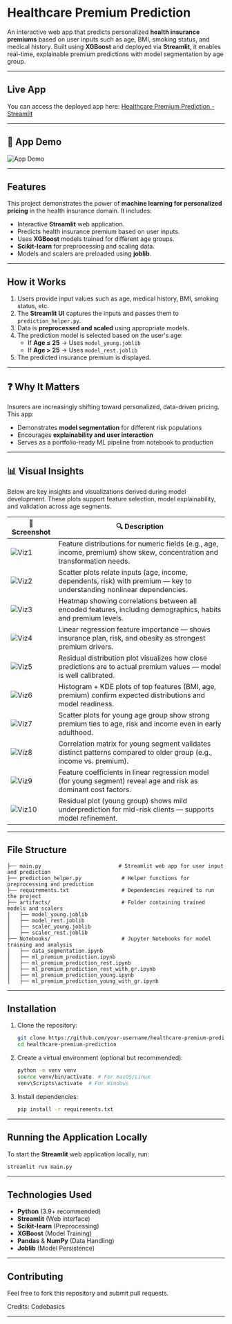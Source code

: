 # Healthcare Premium Prediction

An interactive web app that predicts personalized **health insurance premiums** based on user inputs such as age, BMI, smoking status, and medical history. Built using **XGBoost** and deployed via **Streamlit**, it enables real-time, explainable premium predictions with model segmentation by age group.

---

## Live App
You can access the deployed app here:
[Healthcare Premium Prediction - Streamlit](https://mlhealthcare-premium-prediction.streamlit.app/)

---

## 🎥 App Demo

![App Demo](./assets/demo.gif)


---


## Features
This project demonstrates the power of **machine learning for personalized pricing** in the health insurance domain. It includes:

- Interactive **Streamlit** web application.
- Predicts health insurance premium based on user inputs.
- Uses **XGBoost** models trained for different age groups.
- **Scikit-learn** for preprocessing and scaling data.
- Models and scalers are preloaded using **joblib**.

---


## How it Works
1. Users provide input values such as age, medical history, BMI, smoking status, etc.
2. The **Streamlit UI** captures the inputs and passes them to `prediction_helper.py`.
3. Data is **preprocessed and scaled** using appropriate models.
4. The prediction model is selected based on the user's age:
   - If **Age ≤ 25** → Uses `model_young.joblib`
   - If **Age > 25** → Uses `model_rest.joblib`
5. The predicted insurance premium is displayed.

---


## ❓ Why It Matters

Insurers are increasingly shifting toward personalized, data-driven pricing. This app:
- Demonstrates **model segmentation** for different risk populations
- Encourages **explainability and user interaction**
- Serves as a portfolio-ready ML pipeline from notebook to production

---

## 📊 Visual Insights

Below are key insights and visualizations derived during model development. These plots support feature selection, model explainability, and validation across age segments.

| 📸 Screenshot | 🔍 Description |
|--------------|----------------|
| ![Viz1](./assets/healthcare_viz_1.png) | Feature distributions for numeric fields (e.g., age, income, premium) show skew, concentration and transformation needs. |
| ![Viz2](./assets/healthcare_viz_2.png) | Scatter plots relate inputs (age, income, dependents, risk) with premium — key to understanding nonlinear dependencies. |
| ![Viz3](./assets/healthcare_viz_3.png) | Heatmap showing correlations between all encoded features, including demographics, habits and premium levels. |
| ![Viz4](./assets/healthcare_viz_4.png) | Linear regression feature importance — shows insurance plan, risk, and obesity as strongest premium drivers. |
| ![Viz5](./assets/healthcare_viz_5.png) | Residual distribution plot visualizes how close predictions are to actual premium values — model is well calibrated. |
| ![Viz6](./assets/healthcare_viz_6.png) | Histogram + KDE plots of top features (BMI, age, premium) confirm expected distributions and model readiness. |
| ![Viz7](./assets/healthcare_viz_7.png) | Scatter plots for young age group show strong premium ties to age, risk and income even in early adulthood. |
| ![Viz8](./assets/healthcare_viz_8.png) | Correlation matrix for young segment validates distinct patterns compared to older group (e.g., income vs. premium). |
| ![Viz9](./assets/healthcare_viz_9.png) | Feature coefficients in linear regression model (for young segment) reveal age and risk as dominant cost factors. |
| ![Viz10](./assets/healthcare_viz_10.png) | Residual plot (young group) shows mild underprediction for mid-risk clients — supports model refinement. |

---



## File Structure
```
├── main.py                         # Streamlit web app for user input and prediction
├── prediction_helper.py             # Helper functions for preprocessing and prediction
├── requirements.txt                 # Dependencies required to run the project
├── artifacts/                       # Folder containing trained models and scalers
│   ├── model_young.joblib
│   ├── model_rest.joblib
│   ├── scaler_young.joblib
│   ├── scaler_rest.joblib
├── Notebooks/                       # Jupyter Notebooks for model training and analysis
│   ├── data_segmentation.ipynb
│   ├── ml_premium_prediction.ipynb
│   ├── ml_premium_prediction_rest.ipynb
│   ├── ml_premium_prediction_rest_with_gr.ipynb
│   ├── ml_premium_prediction_young.ipynb
│   ├── ml_premium_prediction_young_with_gr.ipynb
```

---
 
## Installation
1. Clone the repository:
    ```bash
    git clone https://github.com/your-username/healthcare-premium-prediction.git
    cd healthcare-premium-prediction
    ```
2. Create a virtual environment (optional but recommended):
    ```bash
    python -m venv venv
    source venv/bin/activate  # For macOS/Linux
    venv\Scripts\activate  # For Windows
    ```
3. Install dependencies:
    ```bash
    pip install -r requirements.txt
    ```

---

## Running the Application Locally
To start the **Streamlit** web application locally, run:
```bash
streamlit run main.py
```
---

## Technologies Used
- **Python** (3.9+ recommended)
- **Streamlit** (Web interface)
- **Scikit-learn** (Preprocessing)
- **XGBoost** (Model Training)
- **Pandas** & **NumPy** (Data Handling)
- **Joblib** (Model Persistence)

---

## Contributing
Feel free to fork this repository and submit pull requests.

Credits: Codebasics

---


